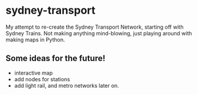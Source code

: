 # sydney-transport

My attempt to re-create the Sydney Transport Network, starting off with Sydney Trains. Not making anything mind-blowing, just playing around with making maps in Python.

Some ideas for the future!
-
-  interactive map
- add nodes for stations
- add light rail, and metro networks later on.
